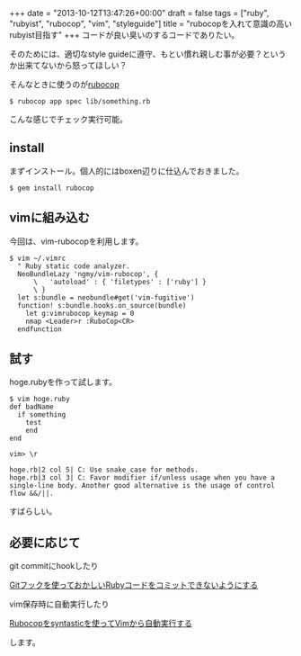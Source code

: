 +++
date = "2013-10-12T13:47:26+00:00"
draft = false
tags = ["ruby", "rubyist", "rubocop", "vim", "styleguide"]
title = "rubocopを入れて意識の高いrubyist目指す"
+++
コードが良い臭いのするコードでありたい。

そのためには、適切なstyle guideに遵守、もとい慣れ親しむ事が必要？というか出来てないから怒ってほしい？

そんなときに使うのが[rubocop](https://github.com/bbatsov/rubocop)


	$ rubocop app spec lib/something.rb
	
こんな感じでチェック実行可能。


install
-------

まずインストール。個人的にはboxen辺りに仕込んでおきました。

	$ gem install rubocop
	

vimに組み込む
-----------

今回は、vim-rubocopを利用します。

	$ vim ~/.vimrc
	  " Ruby static code analyzer.
	  NeoBundleLazy 'ngmy/vim-rubocop', {
	      \   'autoload' : { 'filetypes' : ['ruby'] }
	      \ }
	  let s:bundle = neobundle#get('vim-fugitive')
	  function! s:bundle.hooks.on_source(bundle)
	    let g:vimrubocop_keymap = 0
	    nmap <Leader>r :RuboCop<CR>
	  endfunction

試す
---

hoge.rubyを作って試します。

	$ vim hoge.ruby
	def badName
	  if something
	    test
	    end
	end
	
	vim> \r
	
	hoge.rb|2 col 5| C: Use snake_case for methods.
	hoge.rb|3 col 3| C: Favor modifier if/unless usage when you have a single-line body. Another good alternative is the usage of control flow &&/||.

すばらしい。

必要に応じて
----------

git commitにhookしたり

[Gitフックを使っておかしいRubyコードをコミットできないようにする](http://qiita.com/yuku_t/items/ad072418290a2b01a35a)


vim保存時に自動実行したり

[Rubocopをsyntasticを使ってVimから自動実行する](http://qiita.com/yuku_t/items/0ac33cea18e10f14e185)


します。